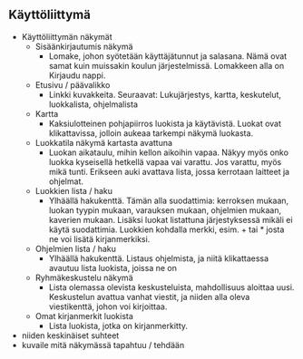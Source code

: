 ## Käyttöliittymä

* Käyttöliittymän näkymät
	* Sisäänkirjautumis näkymä
		* Lomake, johon syötetään käyttäjätunnut ja salasana. 
		Nämä ovat samat kuin muissakin koulun järjestelmissä. 
		Lomakkeen alla on Kirjaudu nappi.
	* Etusivu / päävalikko
		* Linkki kuvakkeita. Seuraavat: Lukujärjestys, kartta, keskutelut, luokkalista, ohjelmalista
	* Kartta
		* Kaksiulotteinen pohjapiirros luokista ja käytävistä. Luokat ovat klikattavissa, 
		jolloin aukeaa tarkempi näkymä luokasta.
	* Luokkatila näkymä kartasta avattuna
		* Luokan aikataulu, mihin kellon aikoihin vapaa. Näkyy myös onko luokka kyseisellä hetkellä 
		vapaa vai varattu. Jos varattu, myös mikä tunti. Erikseen auki avattava lista, 
		jossa kerrotaan laitteet ja ohjelmat. 
	* Luokkien lista / haku
		* Ylhäällä hakukenttä. Tämän alla suodattimia: kerroksen mukaan, luokan tyypin mukaan, 
		varauksen mukaan, ohjelmien mukaan, kaverien mukaan. Lisäksi luokat listattuna järjestyksessä
		mikäli ei käytä suodattimia. Luokkien kohdalla merkki, esim. + tai * josta ne voi lisätä
		kirjanmerkiksi. 
	* Ohjelmien lista / haku
		* Ylhäällä hakukenttä. Listaus ohjelmista, ja niitä klikattaessa avautuu lista luokista,
		joissa ne on
	* Ryhmäkeskustelu näkymä
		* Lista olemassa olevista keskusteluista, mahdollisuus aloittaa uusi. 
		Keskustelun avattua vanhat viestit, ja niiden alla oleva viestikenttä, johon voi kirjoittaa.
	* Omat kirjanmerkit luokista
		* Lista luokista, jotka on kirjanmerkitty.
* niiden keskinäiset suhteet
* kuvaile mitä näkymässä tapahtuu / tehdään

